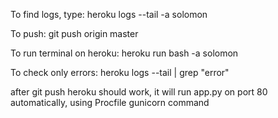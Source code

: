 To find logs, type:
heroku logs --tail -a solomon


To push:
git push origin master


To run terminal on heroku:
heroku run bash -a solomon


To check only errors:
heroku logs --tail | grep "error"


after git push heroku should work, it will run app.py on port 80 automatically, using Procfile gunicorn command